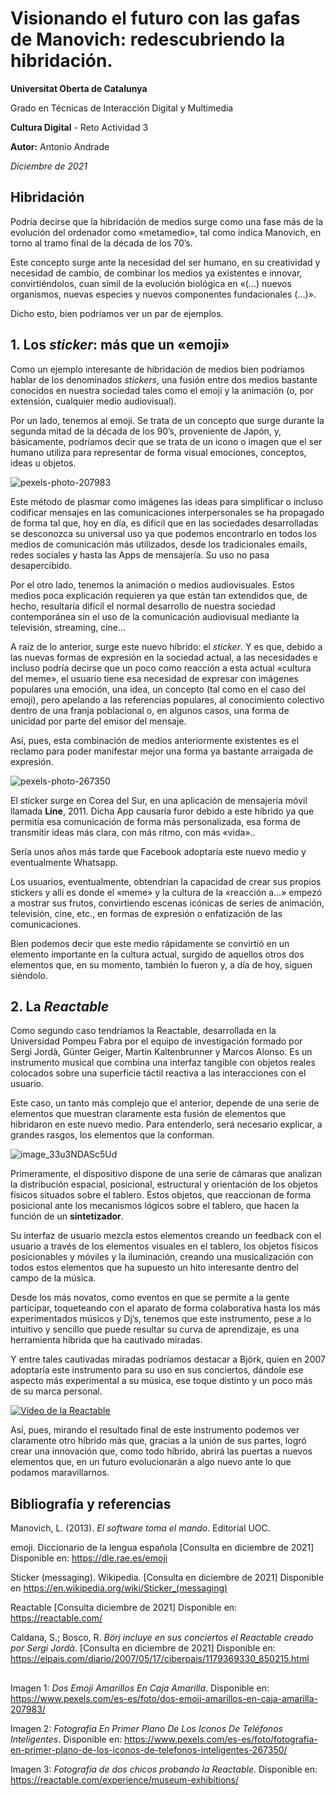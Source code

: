 # Visionando el futuro con las gafas de Manovich: redescubriendo la hibridación.

**Universitat Oberta de Catalunya**

Grado en Técnicas de Interacción Digital y Multimedia

**Cultura Digital** - Reto Actividad 3

**Autor:** Antonio Andrade

*Diciembre de 2021*


## Hibridación

Podría decirse que la hibridación de medios surge como una fase más de la evolución del ordenador como «metamedio», tal como indica Manovich, en torno al tramo final de la década de los 70’s.

Este concepto surge ante la necesidad del ser humano, en su creatividad y necesidad de cambio, de combinar los medios ya existentes e innovar, convirtiéndolos, cuan símil de la evolución biológica en «(…) nuevos organismos, nuevas especies y nuevos componentes fundacionales (…)».

Dicho esto, bien podríamos ver un par de ejemplos.

## 1. Los *sticker*: más que un «emoji»

Como un ejemplo interesante de hibridación de medios bien podríamos hablar de los denominados *stickers*, una fusión entre dos medios bastante conocidos en nuestra sociedad tales como el emoji y la animación (o, por extensión, cualquier medio audiovisual).

Por un lado, tenemos al emoji. Se trata de un concepto que surge durante la segunda mitad de la década de los 90’s, proveniente de Japón, y, básicamente, podríamos decir que se trata de un icono o imagen que el ser humano utiliza para representar de forma visual emociones, conceptos, ideas u objetos.

![pexels-photo-207983](https://user-images.githubusercontent.com/95775579/145719321-02d9fb83-85ca-416c-be37-69b39f00eb0b.jpeg)

Este método de plasmar como imágenes las ideas para simplificar o incluso codificar mensajes en las comunicaciones interpersonales se ha propagado de forma tal que, hoy en día, es difícil que en las sociedades desarrolladas se desconozca su universal uso ya que podemos encontrarlo en todos los medios de comunicación más utilizados, desde los tradicionales emails, redes sociales y hasta las Apps de mensajería. Su uso no pasa desapercibido.

Por el otro lado, tenemos la animación o medios audiovisuales. Estos medios poca explicación requieren ya que están tan extendidos que, de hecho, resultaría difícil el normal desarrollo de nuestra sociedad contemporánea sin el uso de la comunicación audiovisual mediante la televisión, streaming, cine…

A raíz de lo anterior, surge este nuevo híbrido: el *sticker*. Y es que, debido a las nuevas formas de expresión en la sociedad actual, a las necesidades e incluso podría decirse que un poco como reacción a esta actual «cultura del meme», el usuario tiene esa necesidad de expresar con imágenes populares una emoción, una idea, un concepto (tal como en el caso del emoji), pero apelando a las referencias populares, al conocimiento colectivo dentro de una franja poblacional o, en algunos casos, una forma de unicidad por parte del emisor del mensaje.

Así, pues, esta combinación de medios anteriormente existentes es el reclamo para poder manifestar mejor una forma ya bastante arraigada de expresión. 

![pexels-photo-267350](https://user-images.githubusercontent.com/95775579/145719407-487bdba5-e661-451f-8a15-c57f6de5729d.jpeg)

El sticker surge en Corea del Sur, en una aplicación de mensajería móvil llamada **Line**, 2011. Dicha App causaría furor debido a este híbrido ya que permitía esa comunicación de forma más personalizada, esa forma de transmitir ideas más clara, con más ritmo, con más «vida»..

Sería unos años más tarde que Facebook adoptaría este nuevo medio y eventualmente Whatsapp.

Los usuarios, eventualmente, obtendrían la capacidad de crear sus propios stickers y allí es donde el «meme» y la cultura de la «reacción a…» empezó a mostrar sus frutos, convirtiendo escenas icónicas de series de animación, televisión, cine, etc., en formas de expresión o enfatización de las comunicaciones.

Bien podemos decir que este medio rápidamente se convirtió en un elemento importante en la cultura actual, surgido de aquellos otros dos elementos que, en su momento, también lo fueron y, a día de hoy, siguen siéndolo.


## 2. La *Reactable*

Como segundo caso tendríamos la Reactable, desarrollada en la Universidad Pompeu Fabra por el equipo de investigación formado por Sergi Jordà, Günter Geiger, Martin Kaltenbrunner y Marcos Alonso. Es un instrumento musical que combina una interfaz tangible con objetos reales colocados sobre una superficie táctil reactiva a las interacciones con el usuario.

Este caso, un tanto más complejo que el anterior, depende de una serie de elementos que muestran claramente esta fusión de elementos que hibridaron en este nuevo medio. Para entenderlo, será necesario explicar, a grandes rasgos, los elementos que la conforman.

![image_33u3NDASc5Ud](https://user-images.githubusercontent.com/95775579/145720345-abfb4564-e744-4eb8-90f1-345fac03e9ee.jpg)

Primeramente, el dispositivo dispone de una serie de cámaras que analizan la distribución espacial, posicional, estructural y orientación de los objetos físicos situados sobre el tablero. Estos objetos, que reaccionan de forma posicional ante los mecanismos lógicos sobre el tablero, que hacen la función de un **sintetizador**.

Su interfaz de usuario mezcla estos elementos creando un feedback con el usuario a través de los elementos visuales en el tablero, los objetos físicos posicionables y móviles y la iluminación, creando una musicalización con todos estos elementos que ha supuesto un hito interesante dentro del campo de la música.

Desde los más novatos, como eventos en que se permite a la gente participar, toqueteando con el aparato de forma colaborativa hasta los más experimentados músicos y Dj’s, tenemos que este instrumento, pese a lo intuitivo y sencillo que puede resultar su curva de aprendizaje, es una herramienta híbrida que ha cautivado miradas.

Y entre tales cautivadas miradas podríamos destacar a Björk, quien en 2007 adoptaría este instrumento para su uso en sus conciertos, dándole ese aspecto más experimental a su música, ese toque distinto y un poco más de su marca personal.

[![Vídeo de la Reactable](http://reactable.com/wp-content/uploads/2015/09/image_ZfhrthR7XEdm.jpg)](https://youtu.be/lA29AE6O69k)

Así, pues, mirando el resultado final de este instrumento podemos ver claramente otro híbrido más que, gracias a la unión de sus partes, logró crear una innovación que, como todo híbrido, abrirá las puertas a nuevos elementos que, en un futuro evolucionarán a algo nuevo ante lo que podamos maravillarnos.

## Bibliografía y referencias
Manovich, L. (2013). *El software toma el mando*. Editorial UOC.

emoji. Diccionario de la lengua española [Consulta en diciembre de 2021] Disponible en: https://dle.rae.es/emoji

Sticker (messaging). Wikipedia. [Consulta en diciembre de 2021] Disponible en https://en.wikipedia.org/wiki/Sticker_(messaging)

Reactable [Consulta diciembre de 2021] Disponible en: https://reactable.com/

Caldana, S.; Bosco, R. *Börj incluye en sus conciertos el Reactable creado por Sergi Jordà*. [Consulta en diciembre de 2021] Disponible en: https://elpais.com/diario/2007/05/17/ciberpais/1179369330_850215.html

##
Imagen 1: *Dos Emoji Amarillos En Caja Amarilla*. Disponible en: https://www.pexels.com/es-es/foto/dos-emoji-amarillos-en-caja-amarilla-207983/

Imagen 2: *Fotografía En Primer Plano De Los Iconos De Teléfonos Inteligentes*. Disponible en: https://www.pexels.com/es-es/foto/fotografia-en-primer-plano-de-los-iconos-de-telefonos-inteligentes-267350/

Imagen 3: *Fotografía de dos chicos probando la Reactable*. Disponible en: https://reactable.com/experience/museum-exhibitions/
